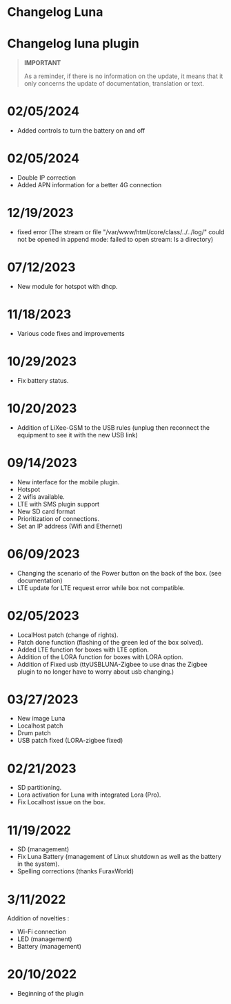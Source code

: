 # Changelog Luna

# Changelog luna plugin

>**IMPORTANT**
>
>As a reminder, if there is no information on the update, it means that it only concerns the update of documentation, translation or text.

# 02/05/2024

- Added controls to turn the battery on and off

# 02/05/2024

- Double IP correction
- Added APN information for a better 4G connection

# 12/19/2023

- fixed error (The stream or file "/var/www/html/core/class/../../log/" could not be opened in append mode: failed to open stream: Is a directory)

# 07/12/2023

- New module for hotspot with dhcp.


# 11/18/2023

- Various code fixes and improvements

# 10/29/2023

- Fix battery status.

# 10/20/2023

- Addition of LiXee-GSM to the USB rules (unplug then reconnect the equipment to see it with the new USB link)

# 09/14/2023

- New interface for the mobile plugin.
- Hotspot
- 2 wifis available.
- LTE with SMS plugin support
- New SD card format
- Prioritization of connections.
- Set an IP address (Wifi and Ethernet)

# 06/09/2023

- Changing the scenario of the Power button on the back of the box. (see documentation)
- LTE update for LTE request error while box not compatible.

# 02/05/2023

- LocalHost patch (change of rights).
- Patch done function (flashing of the green led of the box solved).
- Added LTE function for boxes with LTE option.
- Addition of the LORA function for boxes with LORA option.
- Addition of Fixed usb (ttyUSBLUNA-Zigbee to use dnas the Zigbee plugin to no longer have to worry about usb changing.)

# 03/27/2023

- New image Luna
- Localhost patch
- Drum patch
- USB patch fixed (LORA-zigbee fixed)

# 02/21/2023

- SD partitioning.
- Lora activation for Luna with integrated Lora (Pro).
- Fix Localhost issue on the box.

# 11/19/2022

- SD (management)
- Fix Luna Battery (management of Linux shutdown as well as the battery in the system).
- Spelling corrections (thanks FuraxWorld)

# 3/11/2022

Addition of novelties :

- Wi-Fi connection
- LED (management)
- Battery (management)

# 20/10/2022

- Beginning of the plugin
